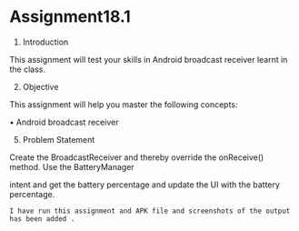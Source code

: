 # Assignment18.1

 1. Introduction

This assignment will test your skills in Android broadcast receiver learnt in the class.

2. Objective

This assignment will help you master the following concepts:

• Android broadcast receiver

5. Problem Statement

Create the BroadcastReceiver and thereby override the onReceive() method. Use the BatteryManager

intent and get the battery percentage and update the UI with the battery percentage.

    I have run this assignment and APK file and screenshots of the output has been added .
    
